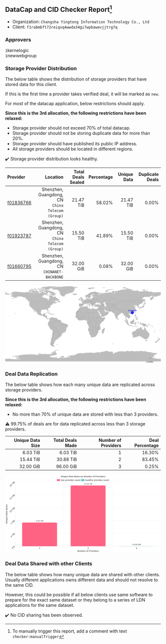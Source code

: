 ## DataCap and CID Checker Report[^1]
 - Organization: `Changsha Yingtong Information Technology Co., Ltd`
 - Client: `f1rabmbft72reiqvq4wwda34gi7wpbawevjjtrg7q`
### Approvers
`1`kernelogic<br/>`1`newwebgroup

### Storage Provider Distribution
The below table shows the distribution of storage providers that have stored data for this client.

If this is the first time a provider takes verified deal, it will be marked as `new`.

For most of the datacap application, below restrictions should apply.

**Since this is the 3rd allocation, the following restrictions have been relaxed:**
 - Storage provider should not exceed 70% of total datacap.
 - Storage provider should not be storing duplicate data for more than 20%.
 - Storage provider should have published its public IP address.
 - All storage providers should be located in different regions.

✔️ Storage provider distribution looks healthy.

| Provider                                              |                                            Location | Total Deals Sealed | Percentage | Unique Data | Duplicate Deals |
| :---------------------------------------------------- | --------------------------------------------------: | -----------------: | ---------: | ----------: | --------------: |
| [f01836766](https://filfox.info/en/address/f01836766) | Shenzhen, Guangdong, CN<br/>`China Telecom (Group)` |          21.47 TiB |     58.02% |   21.47 TiB |           0.00% |
| [f01923787](https://filfox.info/en/address/f01923787) | Shenzhen, Guangdong, CN<br/>`China Telecom (Group)` |          15.50 TiB |     41.89% |   15.50 TiB |           0.00% |
| [f01660795](https://filfox.info/en/address/f01660795) |     Shenzhen, Guangdong, CN<br/>`CHINANET-BACKBONE` |          32.00 GiB |      0.08% |   32.00 GiB |           0.00% |

![Provider Distribution](https://raw.githubusercontent.com/data-preservation-programs/filplus-checker-assets/main/filecoin-project/filecoin-plus-large-datasets/issues/1166/1672319110157.png)
### Deal Data Replication
The below table shows how each many unique data are replicated across storage providers.

**Since this is the 3rd allocation, the following restrictions have been relaxed:**
- No more than 70% of unique data are stored with less than 3 providers.

⚠️ 99.75% of deals are for data replicated across less than 3 storage providers.

| Unique Data Size | Total Deals Made | Number of Providers | Deal Percentage |
| ---------------: | ---------------: | ------------------: | --------------: |
|         6.03 TiB |         6.03 TiB |                   1 |          16.30% |
|        15.44 TiB |        30.88 TiB |                   2 |          83.45% |
|        32.00 GiB |        96.00 GiB |                   3 |           0.25% |

![Replication Distribution](https://raw.githubusercontent.com/data-preservation-programs/filplus-checker-assets/main/filecoin-project/filecoin-plus-large-datasets/issues/1166/1672319110945.png)
### Deal Data Shared with other Clients
The below table shows how many unique data are shared with other clients.
Usually different applications owns different data and should not resolve to the same CID.

However, this could be possible if all below clients use same software to prepare for the exact same dataset or they belong to a series of LDN applications for the same dataset.

✔️ No CID sharing has been observed.

[^1]: To manually trigger this report, add a comment with text `checker:manualTrigger`
